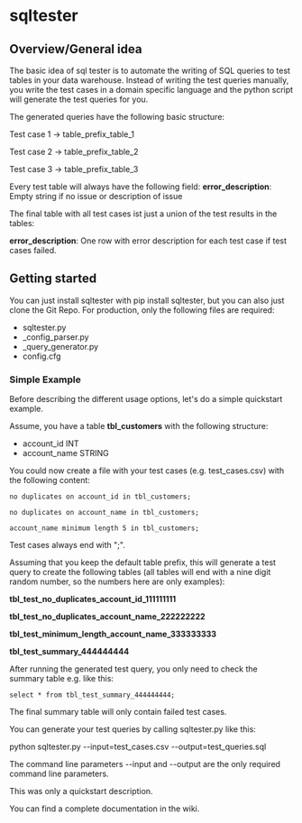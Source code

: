 # sqltester

## Overview/General idea
The basic idea of sql tester is to automate the writing of SQL queries to test tables 
in your data warehouse. 
Instead of writing the test queries manually, you write the test cases in a 
domain specific language and the python script will generate 
the test queries for you.

The generated queries have the following basic structure:

Test case 1 -> table_prefix_table_1

Test case 2 -> table_prefix_table_2

Test case 3 -> table_prefix_table_3

Every test table will always have the following field:
**error_description**: Empty string if no issue or description of issue

The final table with all test cases ist just a union of the test results in the tables:

**error_description**: One row with error description for each test case if test cases failed.

## Getting started
You can just install sqltester with pip install sqltester, but you can also just clone the Git Repo.
For production, only the following files are required:

* sqltester.py
* _config_parser.py
* _query_generator.py
* config.cfg

### Simple Example

Before describing the different usage options, let's do a simple quickstart example. 

Assume, you have a table **tbl_customers** with the following structure:

* account_id INT
* account_name STRING

You could now create a file with your test cases (e.g. test_cases.csv) with the
following content:
```
no duplicates on account_id in tbl_customers;

no duplicates on account_name in tbl_customers;

account_name minimum length 5 in tbl_customers;
```
Test cases always end with ";".

Assuming that you keep the default table prefix, this will generate 
a test query to create the following tables
(all tables will end with a nine digit random number, 
so the numbers here are only examples):

**tbl_test_no_duplicates_account_id_111111111**

**tbl_test_no_duplicates_account_name_222222222**

**tbl_test_minimum_length_account_name_333333333**

**tbl_test_summary_444444444**

After running the generated test query, you only need to check the summary
table e.g. like this:

```
select * from tbl_test_summary_444444444;
```

The final summary table will only contain failed test cases.

You can generate your test queries by calling sqltester.py like this:

python sqltester.py --input=test_cases.csv --output=test_queries.sql

The command line parameters --input and --output are the only required command line parameters.

This was only a quickstart description.

You can find a complete documentation in the wiki.















